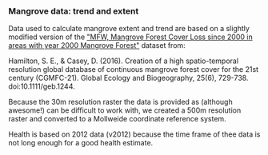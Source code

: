 ### Mangrove data: trend and extent

Data used to calculate mangrove extent and trend are based on a slightly modified version of the ["MFW, Mangrove Forest Cover Loss since 2000 in areas with year 2000 Mangrove Forest"](http://faculty.salisbury.edu/~sehamilton/mangroves/index.html) dataset from:

Hamilton, S. E., & Casey, D. (2016). Creation of a high spatio-temporal resolution global database of continuous mangrove forest cover for the 21st century (CGMFC-21). Global Ecology and Biogeography, 25(6), 729-738. doi:10.1111/geb.1244.

Because the 30m resolution raster the data is provided as (although awesome!) can be difficult to work with, we created a 500m resolution raster and converted to a Mollweide coordinate reference system.

Health is based on 2012 data (v2012) because the time frame of thee data is not long enough for a good health estimate.